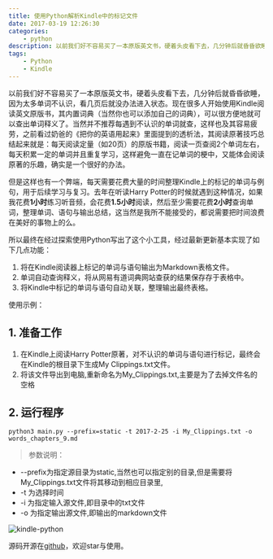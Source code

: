 ```yaml
---
title: 使用Python解析Kindle中的标记文件
date: 2017-03-19 12:26:30
categories: 
	- python
description: 以前我们好不容易买了一本原版英文书，硬着头皮看下去，几分钟后就昏昏欲睡，因为太多单词不认识，看几页后就没办法进入状态。现在很多人开始使用Kindle阅读英文原版书，其内置词典（当然你也可以添加自己的词典），可以很方便地就可以查出单词释义了。当然并不推荐每遇到不认识的单词就查，这样也及其容易疲劳，之前看过奶爸的《把你的英语用起来》里面提到的透析法，其阅读原著技巧总结起来就是：每天阅读定量（如20页）的原版书籍，阅读一页查阅2个单词左右，每天积累一定的单词并且重复学习，这样避免一直在记单词的梗中，又能体会阅读原著的乐趣，确实是一个很好的办法。
tags: 
    - Python
    - Kindle
---
```


以前我们好不容易买了一本原版英文书，硬着头皮看下去，几分钟后就昏昏欲睡，因为太多单词不认识，看几页后就没办法进入状态。现在很多人开始使用Kindle阅读英文原版书，其内置词典（当然你也可以添加自己的词典），可以很方便地就可以查出单词释义了。当然并不推荐每遇到不认识的单词就查，这样也及其容易疲劳，之前看过奶爸的《把你的英语用起来》里面提到的透析法，其阅读原著技巧总结起来就是：每天阅读定量（如20页）的原版书籍，阅读一页查阅2个单词左右，每天积累一定的单词并且重复学习，这样避免一直在记单词的梗中，又能体会阅读原著的乐趣，确实是一个很好的办法。

但是这样也有一个弊端，每天需要花费大量的时间整理Kindle上的标记的单词与例句，用于后续学习与复习。去年在听读Harry Potter的时候就遇到这种情况，如果我花费**1小时**练习听音频，会花费**1.5小时**阅读，然后至少需要花费**2小时**查询单词，整理单词、语句与输出总结，这当然是我所不能接受的，都说需要把时间浪费在美好的事物上的么。

所以最终在经过探索使用Python写出了这个小工具，经过最新更新基本实现了如下几点功能：

1. 将在Kindle阅读器上标记的单词与语句输出为Markdown表格文件。
2. 单词自动查询释义，将从网易有道词典网站查获的结果保存存于表格中。
3. 将Kindle中标记的单词与语句自动关联，整理输出最终表格。

使用示例：
## 1. 准备工作
1. 在Kindle上阅读Harry Potter原著，对不认识的单词与语句进行标记，最终会在Kindle的根目录下生成My Clippings.txt文件。
2. 将该文件导出到电脑,重新命名为My_Clippings.txt,主要是为了去掉文件名的空格

## 2. 运行程序
`python3 main.py --prefix=static -t 2017-2-25 -i My_Clippings.txt -o words_chapters_9.md`
> 参数说明：
>
- --prefix为指定源目录为static,当然也可以指定别的目录,但是需要将My_Clippings.txt文件将其移动到相应目录里,
- -t 为选择时间
- -i 为指定输入源文件,即目录中的txt文件
- -o 为指定输出源文件,即输出的markdown文件

![kindle-python](https://cdn.jsdelivr.net/gh/meixuhong/cdn/img/python-kindle.gif)

源码开源在[github](https://github.com/wowmarcomei/kindle_notes_export)，欢迎star与使用。

